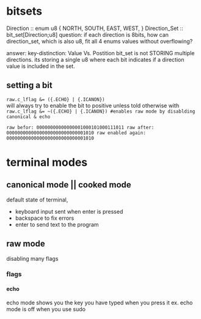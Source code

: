 # bitsets

Direction :: enum u8 {
NORTH,
SOUTH,
EAST,
WEST,
}
Direction_Set :: bit_set[Direction;u8]
question:
if each direction is 8bits, how can direction_set, which is also u8, fit all 4 enums values without overflowing?

answer:
key-distinction: Value Vs. Postition
bit_set is not STORING multiple directions. its storing a single u8 where each bit indicates if a direction value is included in the set.

## setting a bit

`raw.c_lflag &= ({.ECHO} | {.ICANON})`  
will always try to enable the bit to positive unless told otherwise with
`raw.c_lflag &= ~({.ECHO} | {.ICANON}) #enables raw mode by disablding canonical & echo`

`raw befor: 00000000000000001000101000111011
raw after: 00000000000000000000000000001010
raw enabled again: 00000000000000000000000000001010`

# terminal modes

## canonical mode || cooked mode

default state of terminal,

- keyboard input sent when enter is pressed
- backspace to fix errors
- enter to send text to the program

## raw mode

disabling many flags

### flags

#### echo

echo mode shows you the key you have typed when you press it
ex. echo mode is off when you use sudo
